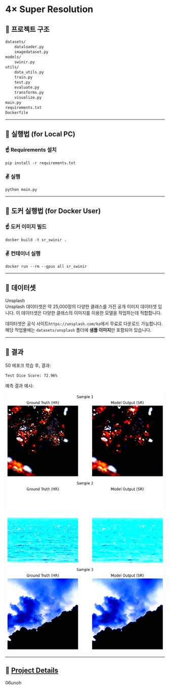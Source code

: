# 4× Super Resolution



## 🔹 프로젝트 구조

```
datasets/
    dataloader.py
    imagedataset.py
models/
    swinir.py
utils/
    data_utils.py
    train.py
    test.py
    evaluate.py
    transforms.py
    visualize.py
main.py
requirements.txt
Dockerfile
```
---
## 🔹 실행법 (for Local PC)

### ☝️ Requirements 설치

```
pip install -r requirements.txt
```

### ✌️ 실행

```
python main.py
```
---
## 🔹 도커 실행법 (for Docker User)

### ☝️ 도커 이미지 빌드

```
docker build -t sr_swinir .
```

### ✌️ 컨테이너 실행

```
docker run --rm --gpus all sr_swinir
```

---

## 🔹 데이터셋

Unsplash  
Unsplash 데이터셋은 약 25,000장의 다양한 클래스를 가진 공개 이미지 데이터셋 입니다. 이 데이터셋은 다양한 클래스의 이미지를 이용한 모델을 작업하는데 적합합니다.
  
데이터셋은 공식 사이트`https://unsplash.com/ko`에서 무료로 다운로드 가능합니다.  
해당 작업물에는 `datasets/unsplash` 폴더에 **샘플 이미지**만 포함되어 있습니다.  

---

## 🔹 결과

50 에포크 학습 후, 결과:

```
Test Dice Score: 72.96%
```

예측 결과 예시:

![샘플 예측 결과1](image/proj_con1.png)  
![샘플 예측 결과2](image/proj_con2.png)  
![샘플 예측 결과3](image/proj_con3.png)

---
📄 [Project Details](https://portfolio-unoh.site/project)  
---
06unoh 
